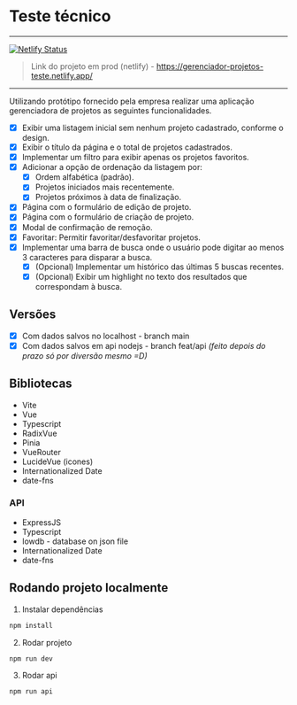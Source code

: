 # Teste técnico

----
[![Netlify Status](https://api.netlify.com/api/v1/badges/5df22820-871d-40f3-a6ab-c57287d5614c/deploy-status)](https://app.netlify.com/sites/gerenciado-projeto-teste/deploys)
> Link do projeto em prod (netlify) - https://gerenciador-projetos-teste.netlify.app/
----

Utilizando protótipo fornecido pela empresa realizar uma aplicação gerenciadora de projetos as seguintes funcionalidades.

- [x] Exibir uma listagem inicial sem nenhum projeto cadastrado, conforme o design.  
- [x] Exibir o título da página e o total de projetos cadastrados.
- [x] Implementar um filtro para exibir apenas os projetos favoritos.
- [x] Adicionar a opção de ordenação da listagem por:
  - [x] Ordem alfabética (padrão).
  - [x] Projetos iniciados mais recentemente.
  - [x] Projetos próximos à data de finalização.
- [x] Página com o formulário de edição de projeto.
- [x] Página com o formulário de criação de projeto.
- [x] Modal de confirmação de remoção.
- [x] Favoritar: Permitir favoritar/desfavoritar projetos.
- [x] Implementar uma barra de busca onde o usuário pode digitar ao menos 3 caracteres para disparar a busca.
  - [x] (Opcional) Implementar um histórico das últimas 5 buscas recentes.
  - [x] (Opcional) Exibir um highlight no texto dos resultados que correspondam à busca.

## Versões

- [x] Com dados salvos no localhost - branch main
- [x]  Com dados salvos em api nodejs - branch feat/api *(feito depois do prazo só por diversão mesmo =D)*

## Bibliotecas

- Vite
- Vue
- Typescript
- RadixVue
- Pinia
- VueRouter
- LucideVue (icones)
- Internationalized Date
- date-fns

### API

- ExpressJS
- Typescript
- lowdb - database on json file
- Internationalized Date
- date-fns


## Rodando projeto localmente
1. Instalar dependências
```sh
npm install
```

2. Rodar projeto
```sh
npm run dev
```

3. Rodar api
```sh
npm run api
```

